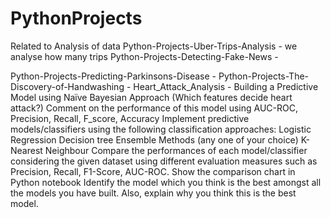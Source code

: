 # PythonProjects
Related to Analysis of data
Python-Projects-Uber-Trips-Analysis - we analyse how many trips 
Python-Projects-Detecting-Fake-News - 

Python-Projects-Predicting-Parkinsons-Disease - 
Python-Projects-The-Discovery-of-Handwashing - 
Heart_Attack_Analysis - Building a Predictive Model using Naïve Bayesian Approach (Which features decide heart attack?)
                        Comment on the performance of this model using AUC-ROC, Precision, Recall, F_score, Accuracy
                        Implement predictive models/classifiers using the following classification approaches:
                            Logistic Regression
                            Decision tree
                            Ensemble Methods (any one of your choice)
                            K-Nearest Neighbour
                        Compare the performances of each model/classifier considering the given dataset using different evaluation measures such as Precision, Recall, F1-Score, AUC-ROC. Show the comparison chart in Python notebook
                        Identify the model which you think is the best amongst all the models you have built. Also, explain why you think this is the best model.
